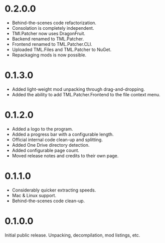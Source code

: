 # 0.2.0.0
* Behind-the-scenes code refactorization.
* Consolation is completely independent.
* TMl.Patcher now uses DragonFruit.
* Backend renamed to TML.Patcher.
* Frontend renamed to TML.Patcher.CLI.
* Uploaded TML.Files and TML.Patcher to NuGet.
* Repackaging mods is now possible.

# 0.1.3.0
* Added light-weight mod unpacking through drag-and-dropping.
* Added the ability to add TML.Patcher.Frontend to the file context menu.

# 0.1.2.0
* Added a logo to the program.
* Added a progress bar with a configurable length.
* Official internal code clean-up and splitting.
* Added One Drive directory detection.
* Added configurable page count.
* Moved release notes and credits to their own page.

# 0.1.1.0
* Considerably quicker extracting speeds.
* Mac & Linux support.
* Behind-the-scenes code clean-up.

# 0.1.0.0
Initial public release. Unpacking, decompilation, mod listings, etc.
